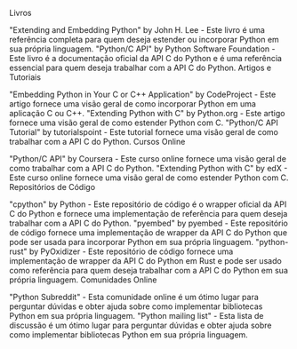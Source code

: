 Livros

"Extending and Embedding Python" by John H. Lee - Este livro é uma referência completa para quem deseja estender ou incorporar Python em sua própria linguagem.
"Python/C API" by Python Software Foundation - Este livro é a documentação oficial da API C do Python e é uma referência essencial para quem deseja trabalhar com a API C do Python.
Artigos e Tutoriais

"Embedding Python in Your C or C++ Application" by CodeProject - Este artigo fornece uma visão geral de como incorporar Python em uma aplicação C ou C++.
"Extending Python with C" by Python.org - Este artigo fornece uma visão geral de como estender Python com C.
"Python/C API Tutorial" by tutorialspoint - Este tutorial fornece uma visão geral de como trabalhar com a API C do Python.
Cursos Online

"Python/C API" by Coursera - Este curso online fornece uma visão geral de como trabalhar com a API C do Python.
"Extending Python with C" by edX - Este curso online fornece uma visão geral de como estender Python com C.
Repositórios de Código

"cpython" by Python - Este repositório de código é o wrapper oficial da API C do Python e fornece uma implementação de referência para quem deseja trabalhar com a API C do Python.
"pyembed" by pyembed - Este repositório de código fornece uma implementação de wrapper da API C do Python que pode ser usada para incorporar Python em sua própria linguagem.
"python-rust" by PyOxidizer - Este repositório de código fornece uma implementação de wrapper da API C do Python em Rust e pode ser usado como referência para quem deseja trabalhar com a API C do Python em sua própria linguagem.
Comunidades Online

"Python Subreddit" - Esta comunidade online é um ótimo lugar para perguntar dúvidas e obter ajuda sobre como implementar bibliotecas Python em sua própria linguagem.
"Python mailing list" - Esta lista de discussão é um ótimo lugar para perguntar dúvidas e obter ajuda sobre como implementar bibliotecas Python em sua própria linguagem.